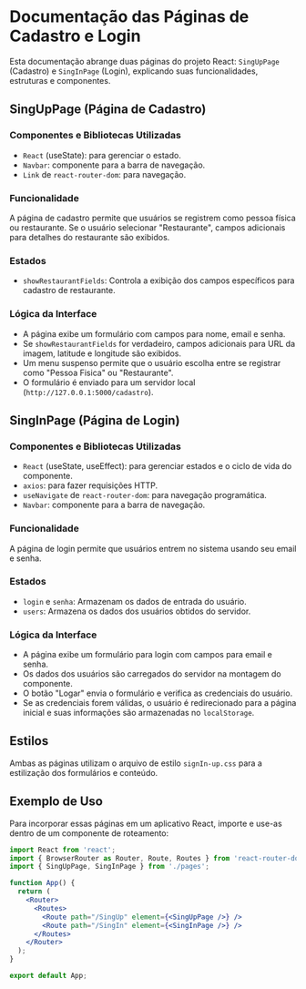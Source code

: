 # Documentação das Páginas de Cadastro e Login

Esta documentação abrange duas páginas do projeto React: `SingUpPage` (Cadastro) e `SingInPage` (Login), explicando suas funcionalidades, estruturas e componentes.

## SingUpPage (Página de Cadastro)

### Componentes e Bibliotecas Utilizadas

- `React` (useState): para gerenciar o estado.
- `Navbar`: componente para a barra de navegação.
- `Link` de `react-router-dom`: para navegação.

### Funcionalidade

A página de cadastro permite que usuários se registrem como pessoa física ou restaurante. Se o usuário selecionar "Restaurante", campos adicionais para detalhes do restaurante são exibidos.

### Estados

- `showRestaurantFields`: Controla a exibição dos campos específicos para cadastro de restaurante.

### Lógica da Interface

- A página exibe um formulário com campos para nome, email e senha.
- Se `showRestaurantFields` for verdadeiro, campos adicionais para URL da imagem, latitude e longitude são exibidos.
- Um menu suspenso permite que o usuário escolha entre se registrar como "Pessoa Fisica" ou "Restaurante".
- O formulário é enviado para um servidor local (`http://127.0.0.1:5000/cadastro`).

## SingInPage (Página de Login)

### Componentes e Bibliotecas Utilizadas

- `React` (useState, useEffect): para gerenciar estados e o ciclo de vida do componente.
- `axios`: para fazer requisições HTTP.
- `useNavigate` de `react-router-dom`: para navegação programática.
- `Navbar`: componente para a barra de navegação.

### Funcionalidade

A página de login permite que usuários entrem no sistema usando seu email e senha.

### Estados

- `login` e `senha`: Armazenam os dados de entrada do usuário.
- `users`: Armazena os dados dos usuários obtidos do servidor.

### Lógica da Interface

- A página exibe um formulário para login com campos para email e senha.
- Os dados dos usuários são carregados do servidor na montagem do componente.
- O botão "Logar" envia o formulário e verifica as credenciais do usuário.
- Se as credenciais forem válidas, o usuário é redirecionado para a página inicial e suas informações são armazenadas no `localStorage`.

## Estilos

Ambas as páginas utilizam o arquivo de estilo `signIn-up.css` para a estilização dos formulários e conteúdo.

## Exemplo de Uso

Para incorporar essas páginas em um aplicativo React, importe e use-as dentro de um componente de roteamento:

```jsx
import React from 'react';
import { BrowserRouter as Router, Route, Routes } from 'react-router-dom';
import { SingUpPage, SingInPage } from './pages';

function App() {
  return (
    <Router>
      <Routes>
        <Route path="/SingUp" element={<SingUpPage />} />
        <Route path="/SingIn" element={<SingInPage />} />
      </Routes>
    </Router>
  );
}

export default App;
```

